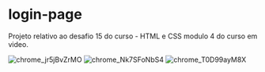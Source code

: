 # login-page
Projeto relativo ao desafio 15 do curso - HTML e CSS modulo 4 do curso em video.


![chrome_jr5jBvZrMO](https://user-images.githubusercontent.com/115995202/216677713-3e228fcf-126a-49ca-bde2-e86a59068c5a.png)
![chrome_Nk7SFoNbS4](https://user-images.githubusercontent.com/115995202/216677716-9356c334-4738-4ebb-ae08-096cc369cf49.png)
![chrome_T0D99ayM8X](https://user-images.githubusercontent.com/115995202/216677717-31063209-be0d-42f6-8f03-628850ac3514.png)
